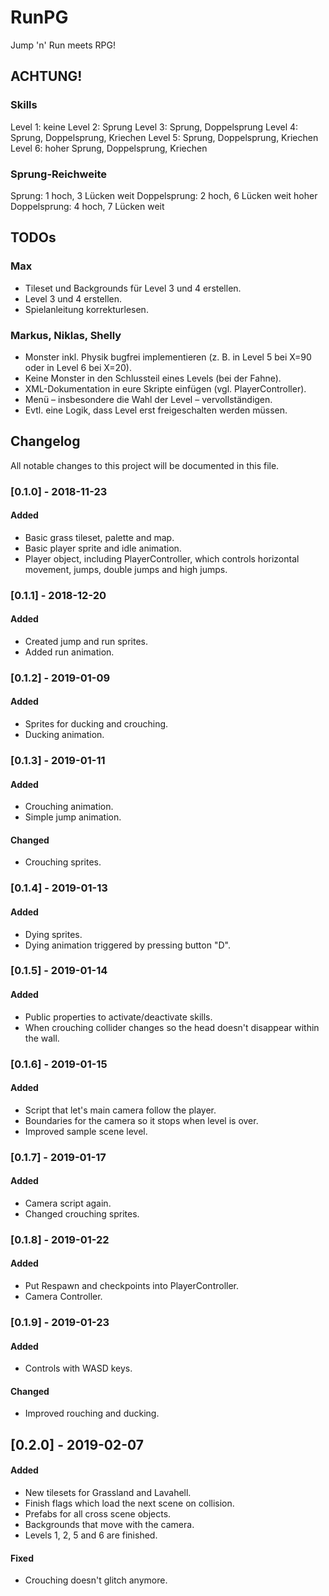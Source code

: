 # RunPG
Jump 'n' Run meets RPG!

## ACHTUNG!
### Skills
Level 1: keine
Level 2: Sprung
Level 3: Sprung, Doppelsprung
Level 4: Sprung, Doppelsprung, Kriechen
Level 5: Sprung, Doppelsprung, Kriechen
Level 6: hoher Sprung, Doppelsprung, Kriechen

### Sprung-Reichweite
Sprung: 1 hoch, 3 Lücken weit
Doppelsprung: 2 hoch, 6 Lücken weit
hoher Doppelsprung: 4 hoch, 7 Lücken weit

## TODOs
### Max
- Tileset und Backgrounds für Level 3 und 4 erstellen.
- Level 3 und 4 erstellen.
- Spielanleitung korrekturlesen.

### Markus, Niklas, Shelly
- Monster inkl. Physik bugfrei implementieren (z. B. in Level 5 bei X=90 oder in Level 6 bei X=20).
- Keine Monster in den Schlussteil eines Levels (bei der Fahne).
- XML-Dokumentation in eure Skripte einfügen (vgl. PlayerController).
- Menü – insbesondere die Wahl der Level – vervollständigen.
- Evtl. eine Logik, dass Level erst freigeschalten werden müssen.

## Changelog
All notable changes to this project will be documented in this file.

### [0.1.0] - 2018-11-23
#### Added
- Basic grass tileset, palette and map.
- Basic player sprite and idle animation.
- Player object, including PlayerController, which controls horizontal movement, jumps, double jumps and high jumps.

### [0.1.1] - 2018-12-20
#### Added
- Created jump and run sprites.
- Added run animation.

### [0.1.2] - 2019-01-09
#### Added
- Sprites for ducking and crouching.
- Ducking animation.

### [0.1.3] - 2019-01-11
#### Added
- Crouching animation.
- Simple jump animation.
#### Changed
- Crouching sprites.

### [0.1.4] - 2019-01-13
#### Added
- Dying sprites.
- Dying animation triggered by pressing button "D".

### [0.1.5] - 2019-01-14
#### Added
- Public properties to activate/deactivate skills.
- When crouching collider changes so the head doesn't disappear within the wall.

### [0.1.6] - 2019-01-15
#### Added
- Script that let's main camera follow the player.
- Boundaries for the camera so it stops when level is over.
- Improved sample scene level.

### [0.1.7] - 2019-01-17
#### Added
- Camera script again.
- Changed crouching sprites.

### [0.1.8] - 2019-01-22
#### Added
- Put Respawn and checkpoints into PlayerController.
- Camera Controller.

### [0.1.9] - 2019-01-23
#### Added
- Controls with WASD keys.
#### Changed
- Improved rouching and ducking.

## [0.2.0] - 2019-02-07
#### Added
- New tilesets for Grassland and Lavahell.
- Finish flags which load the next scene on collision.
- Prefabs for all cross scene objects.
- Backgrounds that move with the camera.
- Levels 1, 2, 5 and 6 are finished.

#### Fixed
- Crouching doesn't glitch anymore.